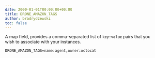 ```yaml
---
date: 2000-01-01T00:00:00+00:00
title: DRONE_AMAZON_TAGS
author: bradrydzewski
toc: false
---
```


A map field, provides a comma-separated list of `key:value` pairs that you wish to associate with your instances.

```
DRONE_AMAZON_TAGS=name:agent,owner:octocat
```
